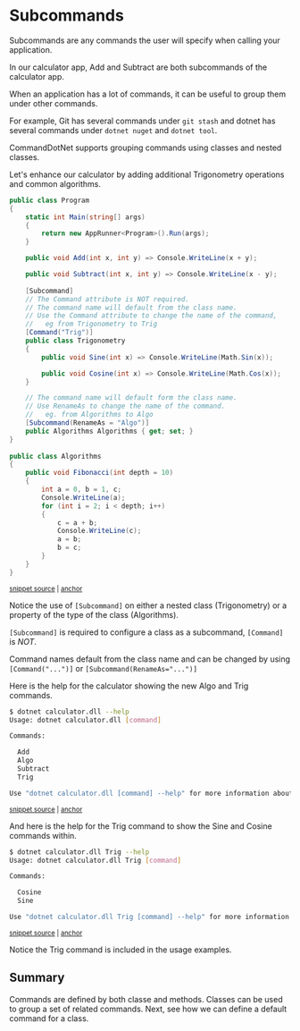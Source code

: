 # Subcommands

Subcommands are any commands the user will specify when calling your application.

In our calculator app, Add and Subtract are both subcommands of the calculator app.

When an application has a lot of commands, it can be useful to group them under other commands.

For example, Git has several commands under `git stash` and dotnet has several commands under `dotnet nuget` and `dotnet tool`.

CommandDotNet supports grouping commands using classes and nested classes.

Let's enhance our calculator by adding additional Trigonometry operations and common algorithms.

<!-- snippet: getting-started-120-subcommands -->
<a id='snippet-getting-started-120-subcommands'></a>
```cs
public class Program
{
    static int Main(string[] args)
    {
        return new AppRunner<Program>().Run(args);
    }

    public void Add(int x, int y) => Console.WriteLine(x + y);

    public void Subtract(int x, int y) => Console.WriteLine(x - y);
        
    [Subcommand]
    // The Command attribute is NOT required.
    // The command name will default from the class name.
    // Use the Command attribute to change the name of the command,
    //   eg from Trigonometry to Trig
    [Command("Trig")]
    public class Trigonometry
    {
        public void Sine(int x) => Console.WriteLine(Math.Sin(x));

        public void Cosine(int x) => Console.WriteLine(Math.Cos(x));
    }

    // The command name will default form the class name.
    // Use RenameAs to change the name of the command.
    //   eg. from Algorithms to Algo
    [Subcommand(RenameAs = "Algo")]
    public Algorithms Algorithms { get; set; }
}
    
public class Algorithms
{
    public void Fibonacci(int depth = 10)
    {
        int a = 0, b = 1, c;
        Console.WriteLine(a);
        for (int i = 2; i < depth; i++)
        {
            c = a + b;
            Console.WriteLine(c);
            a = b;
            b = c;
        }
    }
}
```
<sup><a href='https://github.com/bilal-fazlani/commanddotnet/blob/master/CommandDotNet.DocExamples/GettingStarted/Getting_Started_120_Subcommands.cs#L11-L58' title='Snippet source file'>snippet source</a> | <a href='#snippet-getting-started-120-subcommands' title='Start of snippet'>anchor</a></sup>
<!-- endSnippet -->

Notice the use of `[Subcommand]` on either a nested class (Trigonometry) or a property of the type of the class (Algorithms). 

`[Subcommand]` is required to configure a class as a subcommand, `[Command]` is *NOT*.

Command names default from the class name and can be changed by using `[Command("...")]` or `[Subcommand(RenameAs="...")]`

Here is the help for the calculator showing the new Algo and Trig commands.

<!-- snippet: getting-started-120-subcommands-help -->
<a id='snippet-getting-started-120-subcommands-help'></a>
```bash
$ dotnet calculator.dll --help
Usage: dotnet calculator.dll [command]

Commands:

  Add
  Algo
  Subtract
  Trig

Use "dotnet calculator.dll [command] --help" for more information about a command.
```
<sup><a href='https://github.com/bilal-fazlani/commanddotnet/blob/master/CommandDotNet.DocExamples/BashSnippets/getting-started-120-subcommands-help.bash#L1-L13' title='Snippet source file'>snippet source</a> | <a href='#snippet-getting-started-120-subcommands-help' title='Start of snippet'>anchor</a></sup>
<!-- endSnippet -->

And here is the help for the Trig command to show the Sine and Cosine commands within.

<!-- snippet: getting-started-120-subcommands-trig-help -->
<a id='snippet-getting-started-120-subcommands-trig-help'></a>
```bash
$ dotnet calculator.dll Trig --help
Usage: dotnet calculator.dll Trig [command]

Commands:

  Cosine
  Sine

Use "dotnet calculator.dll Trig [command] --help" for more information about a command.
```
<sup><a href='https://github.com/bilal-fazlani/commanddotnet/blob/master/CommandDotNet.DocExamples/BashSnippets/getting-started-120-subcommands-trig-help.bash#L1-L11' title='Snippet source file'>snippet source</a> | <a href='#snippet-getting-started-120-subcommands-trig-help' title='Start of snippet'>anchor</a></sup>
<!-- endSnippet -->

Notice the Trig command is included in the usage examples.

## Summary

Commands are defined by both classe and methods. Classes can be used to group a set of related commands. Next, see how we can define a default command for a class.

